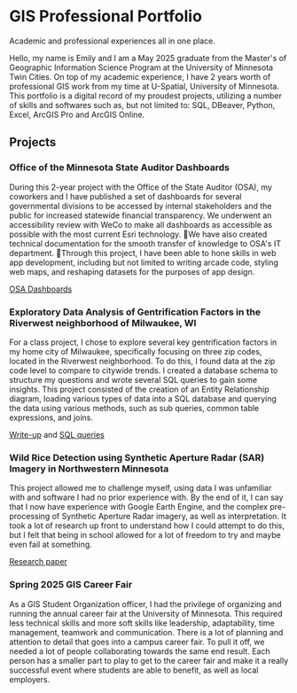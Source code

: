# GIS Professional Portfolio
Academic and professional experiences all in one place.

Hello,
my name is Emily and I am a May 2025 graduate from the Master's of Geographic Information Science Program at the University of Minnesota Twin Cities. On top of my academic experience, I have 2 years worth of professional GIS work from my time at U-Spatial, University of Minnesota. This portfolio is a digital record of my proudest projects, utilizing a number of skills and softwares such as, but not limited to: SQL, DBeaver, Python, Excel, ArcGIS Pro and ArcGIS Online. 

## Projects

### Office of the Minnesota State Auditor Dashboards
During this 2-year project with the Office of the State Auditor (OSA), my coworkers and I have published a set of dashboards for several governmental divisions to be accessed by internal stakeholders and the public for increased statewide financial transparency. We underwent an accessibility review with WeCo to make all dashboards as accessible as possible with the most current Esri technology. We have also created technical documentation for the smooth transfer of knowledge to OSA's IT department. Through this project, I have been able to hone skills in web app development, including but not limited to writing arcade code, styling web maps, and reshaping datasets for the purposes of app design. 

[OSA Dashboards](https://www.osa.state.mn.us/dashboards/data-dashboards-landing-page/)

### Exploratory Data Analysis of Gentrification Factors in the Riverwest neighborhood of Milwaukee, WI
For a class project, I chose to explore several key gentrification factors in my home city of Milwaukee, specifically focusing on three zip codes, located in the Riverwest neighborhood. To do this, I found data at the zip code level to compare to citywide trends. I created a database schema to structure my questions and wrote several SQL queries to gain some insights. This project consisted of the creation of an Entity Relationship diagram, loading various types of data into a SQL database and querying the data using various methods, such as sub queries, common table expressions, and joins. 

[Write-up](gentrification-eda-mke/final_paper.pdf) and [SQL queries](gentrification-eda-mke/final_queries.sql)

### Wild Rice Detection using Synthetic Aperture Radar (SAR) Imagery in Northwestern Minnesota
This project allowed me to challenge myself, using data I was unfamiliar with and software I had no prior experience with. By the end of it, I can say that I now have experience with Google Earth Engine, and the complex pre-processing of Synthetic Aperture Radar imagery, as well as interpretation. It took a lot of research up front to understand how I could attempt to do this, but I felt that being in school allowed for a lot of freedom to try and maybe even fail at something. 

[Research paper](sar-wild-rice-detection/AdvRS_ResearchPaper.pdf)

### Spring 2025 GIS Career Fair
As a GIS Student Organization officer, I had the privilege of organizing and running the annual career fair at the University of Minnesota. This required less technical skills and more soft skills like leadership, adaptability, time management, teamwork and communication. There is a lot of planning and attention to detail that goes into a campus career fair. To pull it off, we needed a lot of people collaborating towards the same end result. Each person has a smaller part to play to get to the career fair and make it a really successful event where students are able to benefit, as well as local employers. 
